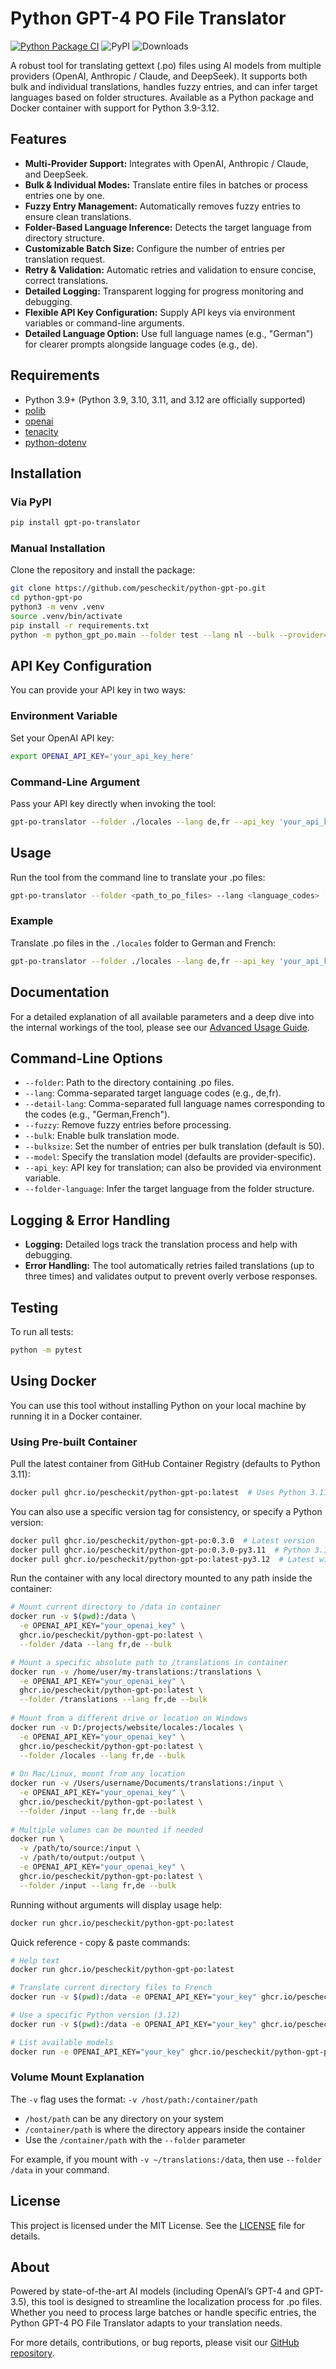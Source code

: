 # Python GPT-4 PO File Translator

[![Python Package CI](https://github.com/pescheckit/python-gpt-po/actions/workflows/python-ci-package.yml/badge.svg)](https://github.com/pescheckit/python-gpt-po/actions/workflows/python-ci-package.yml)
![PyPI](https://img.shields.io/pypi/v/gpt-po-translator?label=gpt-po-translator)
![Downloads](https://pepy.tech/badge/gpt-po-translator)

A robust tool for translating gettext (.po) files using AI models from multiple providers (OpenAI, Anthropic / Claude, and DeepSeek). It supports both bulk and individual translations, handles fuzzy entries, and can infer target languages based on folder structures. Available as a Python package and Docker container with support for Python 3.9-3.12.

## Features

- **Multi-Provider Support:** Integrates with OpenAI, Anthropic / Claude, and DeepSeek.
- **Bulk & Individual Modes:** Translate entire files in batches or process entries one by one.
- **Fuzzy Entry Management:** Automatically removes fuzzy entries to ensure clean translations.
- **Folder-Based Language Inference:** Detects the target language from directory structure.
- **Customizable Batch Size:** Configure the number of entries per translation request.
- **Retry & Validation:** Automatic retries and validation to ensure concise, correct translations.
- **Detailed Logging:** Transparent logging for progress monitoring and debugging.
- **Flexible API Key Configuration:** Supply API keys via environment variables or command-line arguments.
- **Detailed Language Option:** Use full language names (e.g., "German") for clearer prompts alongside language codes (e.g., de).

## Requirements

- Python 3.9+ (Python 3.9, 3.10, 3.11, and 3.12 are officially supported)
- [polib](https://pypi.org/project/polib/)
- [openai](https://pypi.org/project/openai/)
- [tenacity](https://pypi.org/project/tenacity/)
- [python-dotenv](https://pypi.org/project/python-dotenv/)

## Installation

### Via PyPI

```bash
pip install gpt-po-translator
```

### Manual Installation

Clone the repository and install the package:

```bash
git clone https://github.com/pescheckit/python-gpt-po.git
cd python-gpt-po
python3 -m venv .venv
source .venv/bin/activate
pip install -r requirements.txt
python -m python_gpt_po.main --folder test --lang nl --bulk --provider="deepseek" --list-models
```

## API Key Configuration

You can provide your API key in two ways:

### Environment Variable

Set your OpenAI API key:

```bash
export OPENAI_API_KEY='your_api_key_here'
```

### Command-Line Argument

Pass your API key directly when invoking the tool:

```bash
gpt-po-translator --folder ./locales --lang de,fr --api_key 'your_api_key_here' --bulk --bulksize 100 --folder-language
```

## Usage

Run the tool from the command line to translate your .po files:

```bash
gpt-po-translator --folder <path_to_po_files> --lang <language_codes> [options]
```

### Example

Translate .po files in the `./locales` folder to German and French:

```bash
gpt-po-translator --folder ./locales --lang de,fr --api_key 'your_api_key_here' --bulk --bulksize 40 --folder-language --detail-lang "German,French"
```

## Documentation

For a detailed explanation of all available parameters and a deep dive into the internal workings of the tool, please see our [Advanced Usage Guide](docs/usage.md).

## Command-Line Options

- `--folder`: Path to the directory containing .po files.
- `--lang`: Comma-separated target language codes (e.g., de,fr).
- `--detail-lang`: Comma-separated full language names corresponding to the codes (e.g., "German,French").
- `--fuzzy`: Remove fuzzy entries before processing.
- `--bulk`: Enable bulk translation mode.
- `--bulksize`: Set the number of entries per bulk translation (default is 50).
- `--model`: Specify the translation model (defaults are provider-specific).
- `--api_key`: API key for translation; can also be provided via environment variable.
- `--folder-language`: Infer the target language from the folder structure.

## Logging & Error Handling

- **Logging:** Detailed logs track the translation process and help with debugging.
- **Error Handling:** The tool automatically retries failed translations (up to three times) and validates output to prevent overly verbose responses.

## Testing

To run all tests:

```bash
python -m pytest
```

## Using Docker

You can use this tool without installing Python on your local machine by running it in a Docker container.

### Using Pre-built Container

Pull the latest container from GitHub Container Registry (defaults to Python 3.11):

```bash
docker pull ghcr.io/pescheckit/python-gpt-po:latest  # Uses Python 3.11 by default
```

You can also use a specific version tag for consistency, or specify a Python version:

```bash 
docker pull ghcr.io/pescheckit/python-gpt-po:0.3.0  # Latest version
docker pull ghcr.io/pescheckit/python-gpt-po:0.3.0-py3.11  # Python 3.11 specific
docker pull ghcr.io/pescheckit/python-gpt-po:latest-py3.12  # Latest with Python 3.12
```

Run the container with any local directory mounted to any path inside the container:

```bash
# Mount current directory to /data in container
docker run -v $(pwd):/data \
  -e OPENAI_API_KEY="your_openai_key" \
  ghcr.io/pescheckit/python-gpt-po:latest \
  --folder /data --lang fr,de --bulk

# Mount a specific absolute path to /translations in container
docker run -v /home/user/my-translations:/translations \
  -e OPENAI_API_KEY="your_openai_key" \
  ghcr.io/pescheckit/python-gpt-po:latest \
  --folder /translations --lang fr,de --bulk
  
# Mount from a different drive or location on Windows
docker run -v D:/projects/website/locales:/locales \
  -e OPENAI_API_KEY="your_openai_key" \
  ghcr.io/pescheckit/python-gpt-po:latest \
  --folder /locales --lang fr,de --bulk
  
# On Mac/Linux, mount from any location
docker run -v /Users/username/Documents/translations:/input \
  -e OPENAI_API_KEY="your_openai_key" \
  ghcr.io/pescheckit/python-gpt-po:latest \
  --folder /input --lang fr,de --bulk
  
# Multiple volumes can be mounted if needed
docker run \
  -v /path/to/source:/input \
  -v /path/to/output:/output \
  -e OPENAI_API_KEY="your_openai_key" \
  ghcr.io/pescheckit/python-gpt-po:latest \
  --folder /input --lang fr,de --bulk
```

Running without arguments will display usage help:

```bash
docker run ghcr.io/pescheckit/python-gpt-po:latest
```

Quick reference - copy & paste commands:

```bash
# Help text
docker run ghcr.io/pescheckit/python-gpt-po:latest

# Translate current directory files to French
docker run -v $(pwd):/data -e OPENAI_API_KEY="your_key" ghcr.io/pescheckit/python-gpt-po:latest --folder /data --lang fr

# Use a specific Python version (3.12)
docker run -v $(pwd):/data -e OPENAI_API_KEY="your_key" ghcr.io/pescheckit/python-gpt-po:latest-py3.12 --folder /data --lang fr

# List available models
docker run -e OPENAI_API_KEY="your_key" ghcr.io/pescheckit/python-gpt-po:latest --provider openai --list-models
```

### Volume Mount Explanation

The `-v` flag uses the format: `-v /host/path:/container/path`

- `/host/path` can be any directory on your system
- `/container/path` is where the directory appears inside the container
- Use the `/container/path` with the `--folder` parameter

For example, if you mount with `-v ~/translations:/data`, then use `--folder /data` in your command.

## License

This project is licensed under the MIT License. See the [LICENSE](LICENSE) file for details.

## About

Powered by state-of-the-art AI models (including OpenAI’s GPT-4 and GPT-3.5), this tool is designed to streamline the localization process for .po files. Whether you need to process large batches or handle specific entries, the Python GPT-4 PO File Translator adapts to your translation needs.

For more details, contributions, or bug reports, please visit our [GitHub repository](https://github.com/pescheckit/python-gpt-po).